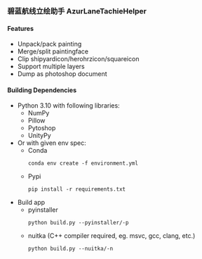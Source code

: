 ### 碧蓝航线立绘助手 AzurLaneTachieHelper

#### Features

- Unpack/pack painting
- Merge/split paintingface
- Clip shipyardicon/herohrzicon/squareicon
- Support multiple layers
- Dump as photoshop document

#### Building Dependencies

- Python 3.10 with following libraries:
  - NumPy
  - Pillow
  - Pytoshop
  - UnityPy
- Or with given env spec:
  - Conda
    ```shell
    conda env create -f environment.yml
    ```
  - Pypi
    ```shell
    pip install -r requirements.txt
    ```
- Build app
  - pyinstaller
    ```shell
    python build.py --pyinstaller/-p
    ```
  - nuitka (C++ compiler required, eg. msvc, gcc, clang, etc.)
    ```shell
    python build.py --nuitka/-n
    ```
